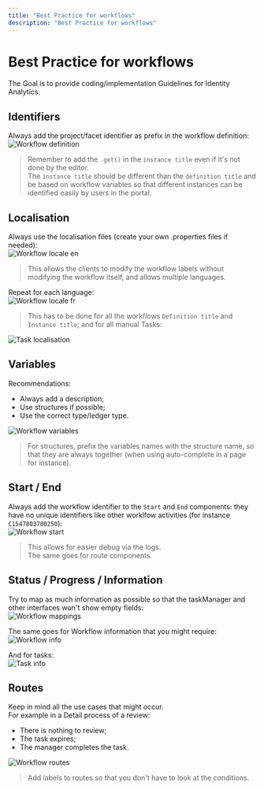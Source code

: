 ```yaml
---
title: "Best Practice for workflows"
description: "Best Practice for workflows"
---
```


# Best Practice for workflows

The Goal is to provide coding/implementation Guidelines for Identity Analytics.

## Identifiers

Always add the project/facet identifier as prefix in the workflow definition:  
![Workflow definition](./images/guideline_workflow_definition.png)  

> Remember to add the `.get()` in the `instance title` even if it's not done by the editor.  
> The `instance title` should be different than the `definition title` and be based on workflow variables so that different instances can be identified easily by users in the portal.  

## Localisation

Always use the localisation files (create your own .properties files if needed):  
![Workflow locale en](./images/guideline_workflow_definition.png)  

> This allows the clients to modify the workflow labels without modifying the workflow itself, and allows multiple languages.  

Repeat for each language:  
![Workflow locale fr](./images/guideline_wf_localisation_fr.png)  

> This has to be done for all the workflows `Definition title` and `Instance title`; and for all manual Tasks:  

![Task localisation](./images/guidelines_wf_task_localisation.png)  

## Variables

Recommendations:  

- Always add a description;  
- Use structures if possible;  
- Use the correct type/ledger type.  

![Workflow variables](./images/guideline_wf_vars.png)  

> For structures, prefix the variables names with the structure name, so that they are always together (when using auto-complete in a page for instance).  

## Start / End

Always add the workflow identifier to the `Start` and `End` components: they have no unique identifiers like other worklfow activities (for instance `C1547803780250`):  
![Workflow start](./images/guideline_wf_start.png)  

> This allows for easier debug via the logs.  
> The same goes for route components.  

## Status / Progress / Information

Try to map as much information as possible so that the taskManager and other interfaces won't show empty fields:  
![Workflow mappings](./images/guideline_wf_mappings.png)  

The same goes for Workflow information that you might require:  
![Workflow info](./images/guideline_wf_info.png)  

And for tasks:  
![Task info](./images/guideline_wf_task_info.png)  

## Routes

Keep in mind all the use cases that might occur.  
For example in a Detail process of a review:  

- There is nothing to review;  
- The task expires;  
- The manager completes the task.  

![Workflow routes](./images/guideline_wf_routes.png)  

> Add labels to routes so that you don't have to look at the conditions.  
